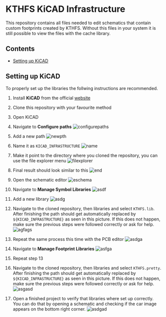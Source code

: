 # KTHFS KiCAD Infrastructure 
This repository contains all files needed to edit schematics that contain custom footprints created by KTHFS. Without this files in your system it is still possible to view the files with the cache library.

## Contents
- [Setting up KiCAD](setting-up-kicad)

## Setting up KiCAD
To properly set up the libraries the follwing instructions are recommended.
1. Install **KiCAD** from the official [website](http://kicad-pcb.org/download/)
2. Clone this repository with your favourite method
3. Open KiCAD
4. Navigate to **Configure paths**
![configurepaths](https://i.imgur.com/rSxHU72.png "Configure paths")

5. Add a new path
![newpth](https://i.imgur.com/uN4ydk6.png "Add new path")

6. Name it as ``KICAD_INFRASTRUCTURE``
![name](https://i.imgur.com/UpSpgfK.png "Name")

7. Make it point to the directory where you cloned the repository, you can use the file explorer menu
![filexplorer](https://i.imgur.com/TZad2P8.png "File explorer")

8. Final result should look similar to this
![end](https://i.imgur.com/BBcbfoV.png)

9. Open the schematic editor
![eschema](https://i.imgur.com/lsNyOHb.png)

10. Navigate to **Manage Symbol Libraries**
![asdf](https://i.imgur.com/usqLfjL.png)

11. Add a new library
![asdg](https://i.imgur.com/06K1axp.png)

12. Navigate to the cloned repository, then libraries and select ``KTHFS.lib``. After finishing the path should get automatically replaced by ``${KICAD_INFRASTRUCTURE}`` as seen in this picture. If this does not happen, make sure the previous steps were followed correctly or ask for help.
![agfags](https://i.imgur.com/gImnlCl.png)

13. Repeat the same process this time with the PCB editor
![asdga](https://i.imgur.com/1WsycY0.png)

14. Navigate to **Manage Footprint Libraries**
![asfga](https://i.imgur.com/NP1IoZs.png)

15. Repeat step 13

16. Navigate to the cloned repository, then libraries and select ``KTHFS.pretty``. After finishing the path should get automatically replaced by ``${KICAD_INFRASTRUCTURE}`` as seen in this picture. If this does not happen, make sure the previous steps were followed correctly or ask for help.
![asgasd](https://i.imgur.com/f8ngJjN.png)

17. Open a finished project to verify that libraries where set up correctly. You can do that by opening a schematic and checking if the car image appears on the bottom right corner.
![asdgad](https://i.imgur.com/KP7DJ9w.png)
